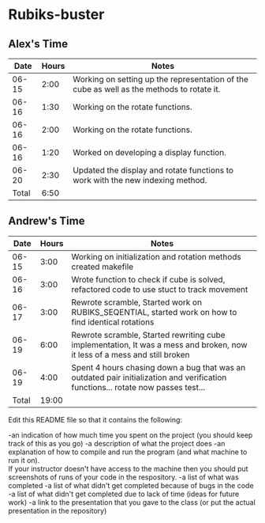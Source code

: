 # Rubiks-buster

## Alex's Time

| Date  | Hours | Notes                                                                                     |
|-------|-------|-------------------------------------------------------------------------------------------|
| 06-15 | 2:00  | Working on setting up the representation of the cube as well as the methods to rotate it. |
| 06-16 | 1:30  | Working on the rotate functions. |
| 06-16 | 2:00  | Working on the rotate functions. |
| 06-16 | 1:20  | Worked on developing a display function. |
| 06-20 | 2:30  | Updated the display and rotate functions to work with the new indexing method. |
| Total | 6:50  |                                                                                           |

## Andrew's Time

| Date  | Hours | Notes                                                                                                                             |
|-------|-------|-----------------------------------------------------------------------------------------------------------------------------------|
| 06-15 | 3:00  | Working on initialization and rotation methods created makefile                                                                   |
| 06-16 | 3:00  | Wrote function to check if cube is solved, refactored code to use stuct to track movement                                         |
| 06-17 | 3:00  | Rewrote scramble, Started work on RUBIKS_SEQENTIAL, started work on how to find identical rotations                               |
| 06-19 | 6:00  | Rewrote scramble, Started rewriting cube implementation, It was a mess and broken, now it less of a mess and still broken         |
| 06-19 | 4:00  | Spent 4 hours chasing down a bug that was an outdated pair initialization and verification functions... rotate now passes test... |
| Total | 19:00 |                                                                                                                                   |


Edit this README file so that it contains the following:

-an indication of how much time you spent on the project (you should keep track of this as you go)
-a description of what the project does
-an explanation of how to compile and run the program (and what machine to run it on).  
If your instructor doesn't have access to the machine then you should put screenshots of runs of
your code in the respository.
-a list of what was completed
-a list of what didn't get completed because of bugs in the code
-a list of what didn't get completed due to lack of time (ideas for future work)
-a link to the presentation that you gave to the class (or put the actual presentation in the repository)
